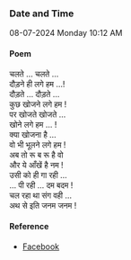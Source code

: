 ### Date and Time

08-07-2024 Monday 10:12 AM

#### Poem

चलते … चलते … <br />
दौड़ने ही लगे हम …! <br />
दौड़ते … दौड़ते … <br />
कुछ खोजने लगे हम ! <br />
पर खोजते खोजते … <br />
खोने लगे हम … ! <br />
क्या खोजना है … <br />
वो भी भूलने लगे हम ! <br />
अब तो रू ब रू है वो <br />
और ये आँखें है नम ! <br />
उसी को ही गा रही … <br />
… पी रही … दम बदम ! <br />
चल रहा था संग वही … <br />
अथ से इति जनम जनम !

#### Reference

* [Facebook](https://www.facebook.com/share/v/peypBBjWWVmfx3ML/?mibextid=xfxF2i)
